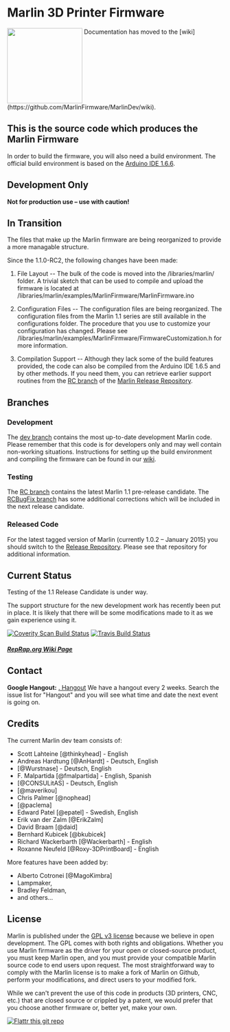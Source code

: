 # Marlin 3D Printer Firmware
<img align="top" width=175 src="Documentation/Logo/Marlin%20Logo%20GitHub.png" />
 Documentation has moved to the [wiki](https://github.com/MarlinFirmware/MarlinDev/wiki).

## This is the source code which produces the Marlin Firmware
In order to build the firmware, you will also need a build environment. The official build environment is based on the [Arduino IDE 1.6.6](https://www.arduino.cc/Main/Software).

## Development Only

__Not for production use – use with caution!__

## In Transition

The files that make up the Marlin firmware are being reorganized to provide a more managable structure.

Since the 1.1.0-RC2, the following changes have been made:

1) File Layout --
   The bulk of the code is moved into the <sketchbook>/libraries/marlin/ folder.
   A trivial sketch that can be used to compile and upload the firmware is located at <sketchbook>/libraries/marlin/examples/MarlinFirmware/MarlinFirmware.ino

2) Configuration Files --
   The configuration files are being reorganized. The configuration files from the Marlin 1.1 series are still available in the configurations folder.
   The procedure that you use to customize your configuration has changed. Please see <sketchbook>/libraries/marlin/examples/MarlinFirmware/FirmwareCustomization.h for more information.

3) Compilation Support --
   Although they lack some of the build features provided, the code can also be compiled from the Arduino IDE 1.6.5 and by other methods.
   If you need them, you can retrieve earlier support routines from the [RC branch](https://github.com/MarlinFirmware/Marlin/tree/RC) of the [Marlin Release Repository](https://github.com/MarlinFirmware/Marlin).

## Branches
### Development
The [dev branch](https://github.com/MarlinFirmware/MarlinDev/tree/dev) contains the most up-to-date development Marlin code. Please remember that this code is for developers only and may well contain non-working situations. Instructions for setting up the build environment and compiling the firmware can be found in our [wiki](https://github.com/MarlinFirmware/MarlinDev/wiki).

### Testing
The [RC branch](https://github.com/MarlinFirmware/Marlin/tree/RC) contains the latest Marlin 1.1 pre-release candidate.
The [RCBugFix branch](https://github.com/MarlinFirmware/Marlin/tree/RCBugFix) has some additional corrections which will be included in the next release candidate.

### Released Code
For the latest tagged version of Marlin (currently 1.0.2 – January 2015) you should switch to the [Release Repository](https://github.com/MarlinFirmware/Marlin). Please see that repository for additional information.

## Current Status

Testing of the 1.1 Release Candidate is under way.

The support structure for the new development work has recently been put in place. It is likely that there will be some modifications made to it as we gain experience using it.

[![Coverity Scan Build Status](https://scan.coverity.com/projects/2224/badge.svg)](https://scan.coverity.com/projects/2224)
[![Travis Build Status](https://travis-ci.org/MarlinFirmware/MarlinDev.svg)](https://travis-ci.org/MarlinFirmware/MarlinDev)

##### [RepRap.org Wiki Page](http://reprap.org/wiki/Marlin)

## Contact

__Google Hangout:__ <a href="https://plus.google.com/hangouts/_/gxn3wrea5gdhoo223yimsiforia" target="_blank">. Hangout</a> We have a hangout every 2 weeks. Search the issue list for "Hangout" and you will see what time and date the next event is going on.

## Credits

The current Marlin dev team consists of:

 - Scott Lahteine [@thinkyhead] - English
 - Andreas Hardtung [@AnHardt] - Deutsch, English
 - [@Wurstnase] - Deutsch, English
 - F. Malpartida [@fmalpartida] - English, Spanish
 - [@CONSULitAS] - Deutsch, English
 - [@maverikou]
 - Chris Palmer [@nophead]
 - [@paclema]
 - Edward Patel [@epatel] - Swedish, English
 - Erik van der Zalm [@ErikZalm]
 - David Braam [@daid]
 - Bernhard Kubicek [@bkubicek]
 - Richard Wackerbarth [@Wackerbarth] - English
 - Roxanne Neufeld [@Roxy-3DPrintBoard] - English

More features have been added by:
  - Alberto Cotronei [@MagoKimbra]
  - Lampmaker,
  - Bradley Feldman,
  - and others...

## License

Marlin is published under the [GPL v3 license](/LICENSE) because we believe in open development. The GPL comes with both rights and obligations. Whether you use Marlin firmware as the driver for your open or closed-source product, you must keep Marlin open, and you must provide your compatible Marlin source code to end users upon request. The most straightforward way to comply with the Marlin license is to make a fork of Marlin on Github, perform your modifications, and direct users to your modified fork.

While we can't prevent the use of this code in products (3D printers, CNC, etc.) that are closed source or crippled by a patent, we would prefer that you choose another firmware or, better yet, make your own.

[![Flattr this git repo](http://api.flattr.com/button/flattr-badge-large.png)](https://flattr.com/submit/auto?user_id=ErikZalm&url=https://github.com/MarlinFirmware/MarlinDev&title=Marlin&language=&tags=github&category=software)
